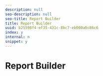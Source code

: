 ```yaml
---
description: null
seo-description: null
seo-title: Report Builder
title: Report Builder
uuid: b25598f4-ef35-431c-8bc7-eb000a0c86c6
index: y
internal: n
snippet: y
---
```


# Report Builder

